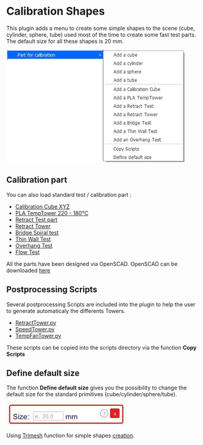 # Calibration Shapes

This plugin adds a menu to create some simple shapes to the scene (cube, cylinder, sphere, tube) used most of the time to create some fast test parts. The default size for all these shapes is 20 mm.

![menu Extensions Calibration Shapes](./images/menu.jpg)

Calibration part
--

You can also load standard test  / calibration  part :
- [Calibration Cube XYZ](./models/CalibrationCube.stl)
- [PLA TempTower 220 - 180°C](./models/TempTower.stl)
- [Retract Test part](./models/RetractTest.stl)
- [Retract Tower](./models/RetractTower.stl)
- [Bridge Spiral test](./models/BridgeTest.stl)
- [Thin Wall Test](./models/ThinWall.stl)
- [Overhang Test](./models/Overhang.stl)
- [Flow Test](./models/FlowTest.stl)

All the parts have been designed via OpenSCAD. OpenSCAD can be downloaded [here](http://www.openscad.org/downloads.html)

Postprocessing Scripts
--

Several postprocessing Scripts are included into the plugin to help the user to generate automaticaly the differents Towers.

- [RetractTower.py](./resources/RetractTower.py)
- [SpeedTower.py](./resources/SpeedTower.py)
- [TempFanTower.py](./resources/TempFanTower.py)

These scripts can be copied into the scripts directory via the function **Copy Scripts**


Define default size
--

The function **Define default size** gives you the possibility to change the default size for the standard primitives (cube/cylinder/sphere/tube).

![define default size](./images/size.jpg)

Using [Trimesh](https://github.com/mikedh/trimesh) function for simple shapes [creation](https://github.com/mikedh/trimesh/blob/master/trimesh/creation.py).

